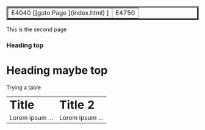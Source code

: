 <table border="4">
 <tr>
    <td>E4040  [[goto Page ](index.html) ]    </td>
    <td>E4750</td>
 </tr>
</table>



This is the second page

### Heading top

# Heading maybe top

Trying a table

<table border="0">
 <tr>
    <td><b style="font-size:30px">Title</b></td>
    <td><b style="font-size:30px">Title 2</b></td>
 </tr>
 <tr>
    <td>Lorem ipsum ...</td>
    <td>Lorem ipsum ...</td>
 </tr>
</table>
